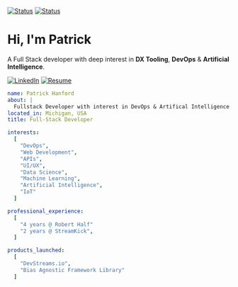 
[![Status](https://img.shields.io/badge/CodeSpent-Fullstack_Developer-095569.svg?logo=github)](https://GitHub.com/Naereen/StrapDown.js/graphs/commit-activity)
[![Status](https://img.shields.io/badge/Availability-Looking-success.svg)](https://GitHub.com/Naereen/StrapDown.js/graphs/commit-activity)

# Hi, I'm Patrick
A Full Stack developer with deep interest in **DX Tooling**, **DevOps** & **Artificial Intelligence**.

[![LinkedIn](https://img.shields.io/badge/LinkedIn-0077B5?style=for-the-badge&logo=linkedin&logoColor=white)](https://linkedin.com/in/phanford)
[![Resume](https://img.shields.io/badge/View_Resume-teal?style=for-the-badge)](https://codespent.github.io/resume)


```yaml
name: Patrick Hanford
about: |
  Fullstack Developer with interest in DevOps & Artifical Intelligence.  
located_in: Michigan, USA
title: Full-Stack Developer

interests:
  [
    "DevOps",
    "Web Development",
    "APIs",
    "UI/UX",
    "Data Science",
    "Machine Learning",
    "Artificial Intelligence",
    "IoT"
  ]

professional_experience:
  [
    "4 years @ Robert Half"
    "2 years @ StreamKick",
  ]

products_launched:
  [
    "DevStreams.io",
    "Bias Agnostic Framework Library"
  ]
```

